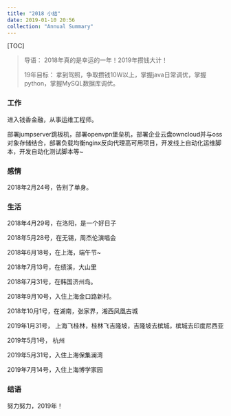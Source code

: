 ```yaml
---
title: "2018 小结"
date: 2019-01-10 20:56
collection: "Annual Summary"
---
```


[TOC]

> 导语： 2018年真的是幸运的一年！2019年攒钱大计！
>
> 19年目标： 拿到驾照，争取攒钱10W以上，掌握java日常调优，掌握python，掌握MySQL数据库调优。

### 工作

进入钱香金融，从事运维工程师。

部署jumpserver跳板机，部署openvpn堡垒机，部署企业云盘owncloud并与oss对象存储结合，部署负载均衡nginx反向代理高可用项目，开发线上自动化运维脚本，开发自动化测试脚本等~

### 感情

2018年2月24号，告别了单身。

### 生活

2018年4月29号，在洛阳，是一个好日子

2018年5月28号，在无锡，周杰伦演唱会

2018年6月18号，在上海，端午节~

2018年7月13号，在绩溪，大山里

2018年7月31号，在韩国济州岛。

2018年9月10号，入住上海金口路新村。

2018年10月1号，在湖南，张家界，湘西凤凰古城

2019年1月31号， 上海飞桂林，桂林飞吉隆坡，吉隆坡去槟城，槟城去印度尼西亚

2019年5月1号， 杭州

2019年5月31号，入住上海保集澜湾

2019年7月14号，入住上海博学家园

### 结语

努力努力，2019年！